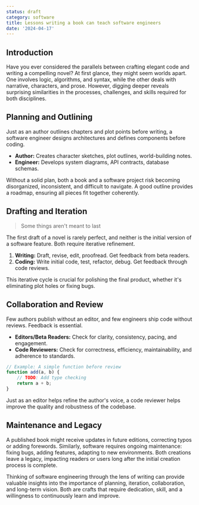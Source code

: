 ```yaml
---
status: draft
category: software
title: Lessons writing a book can teach software engineers
date: '2024-04-17'
---
```


## Introduction

Have you ever considered the parallels between crafting elegant code and writing a compelling novel? At first glance, they might seem worlds apart. One involves logic, algorithms, and syntax, while the other deals with narrative, characters, and prose. However, digging deeper reveals surprising similarities in the processes, challenges, and skills required for both disciplines.

## Planning and Outlining

Just as an author outlines chapters and plot points before writing, a software engineer designs architectures and defines components before coding.

-   **Author:** Creates character sketches, plot outlines, world-building notes.
-   **Engineer:** Develops system diagrams, API contracts, database schemas.

Without a solid plan, both a book and a software project risk becoming disorganized, inconsistent, and difficult to navigate. A good outline provides a roadmap, ensuring all pieces fit together coherently.

## Drafting and Iteration

> Some things aren't meant to last

The first draft of a novel is rarely perfect, and neither is the initial version of a software feature. Both require iterative refinement.

1.  **Writing:** Draft, revise, edit, proofread. Get feedback from beta readers.
2.  **Coding:** Write initial code, test, refactor, debug. Get feedback through code reviews.

This iterative cycle is crucial for polishing the final product, whether it's eliminating plot holes or fixing bugs.

## Collaboration and Review

Few authors publish without an editor, and few engineers ship code without reviews. Feedback is essential.

-   **Editors/Beta Readers:** Check for clarity, consistency, pacing, and engagement.
-   **Code Reviewers:** Check for correctness, efficiency, maintainability, and adherence to standards.

```javascript
// Example: A simple function before review
function add(a, b) {
    // TODO: Add type checking
    return a + b;
}
```

Just as an editor helps refine the author's voice, a code reviewer helps improve the quality and robustness of the codebase.

## Maintenance and Legacy

A published book might receive updates in future editions, correcting typos or adding forewords. Similarly, software requires ongoing maintenance: fixing bugs, adding features, adapting to new environments. Both creations leave a legacy, impacting readers or users long after the initial creation process is complete.

Thinking of software engineering through the lens of writing can provide valuable insights into the importance of planning, iteration, collaboration, and long-term vision. Both are crafts that require dedication, skill, and a willingness to continuously learn and improve.
